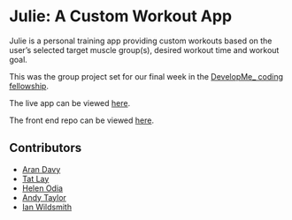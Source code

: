 # Julie: A Custom Workout App

Julie is a personal training app providing custom workouts based on the user’s selected target muscle group(s), desired workout time and workout goal.

This was the group project set for our final week in the [DevelopMe_ coding fellowship](https://developme.training/fellowship/).

The live app can be viewed [here](http://workout-julie.s3-website.eu-west-2.amazonaws.com/).

The front end repo can be viewed [here](https://github.com/tatlay/julie).

## Contributors
* [Aran Davy](https://github.com/h2obuffalo) 
* [Tat Lay](https://github.com/tatlay)
* [Helen Odia](https://github.com/helenodia)
* [Andy Taylor](https://github.com/awjTay)
* [Ian Wildsmith](https://github.com/z1090)



